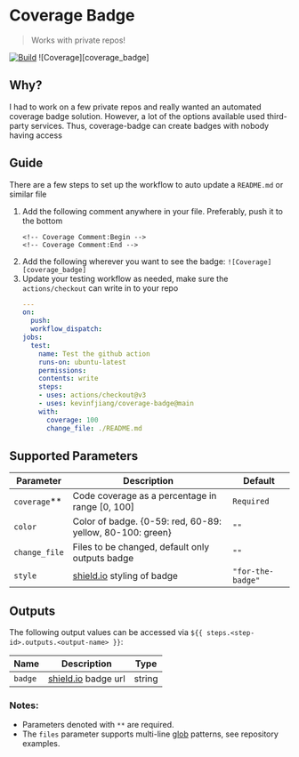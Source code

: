 # Coverage Badge
> Works with private repos!

[![Build][test-shield]][test-url] ![Coverage][coverage_badge]

## Why?

I had to work on a few private repos and really wanted an automated coverage badge solution. However, a lot of the options available used third-party services. Thus, coverage-badge can create badges with nobody having access

## Guide

There are a few steps to set up the workflow to auto update a `README.md` or similar file

1. Add the following comment anywhere in your file. Preferably, push it to the bottom
   ```
   <!-- Coverage Comment:Begin -->
   <!-- Coverage Comment:End -->
    ```
1. Add the following wherever you want to see the badge: `![Coverage][coverage_badge]`
1. Update your testing workflow as needed, make sure the `actions/checkout` can write in to your repo
    ```yaml
    ---
    on:
      push:
      workflow_dispatch:
    jobs:
      test:
        name: Test the github action
        runs-on: ubuntu-latest
        permissions:
        contents: write
        steps:
        - uses: actions/checkout@v3
        - uses: kevinfjiang/coverage-badge@main
        with:
          coverage: 100
          change_file: ./README.md
    ```

## Supported Parameters

| Parameter               | Description                                                | Default           |
| ----------------------- | ---------------------------------------------------------- | ----------------- |
| `coverage`\*\*          | Code coverage as a percentage in range [0, 100]            | `Required`        |
| `color`                 | Color of badge. {0-59: red, 60-89: yellow, 80-100: green}  | `""`              |
| `change_file`           | Files to be changed, default only outputs badge            | `""`              |
| `style`                 | [shield.io](https://shields.io/) styling of badge          | `"for-the-badge"`   |
## Outputs

The following output values can be accessed via `${{ steps.<step-id>.outputs.<output-name> }}`:

| Name                     | Description                                            | Type   |
| ------------------------ | ------------------------------------------------------ | ------ |
| `badge`                  | [shield.io](https://shields.io/) badge url             | string |

### Notes:

- Parameters denoted with `**` are required.
- The `files` parameter supports multi-line [glob](https://github.com/isaacs/node-glob) patterns, see repository examples.

[test-url]: https://github.com/kevinfjiang/coverage-badge/actions/workflows/test.yml
[test-shield]: https://img.shields.io/github/actions/workflow/status/kevinfjiang/coverage-badge/test.yml?style=for-the-badge

<!-- Coverage Comment:Begin -->
<!-- Coverage Comment:End -->